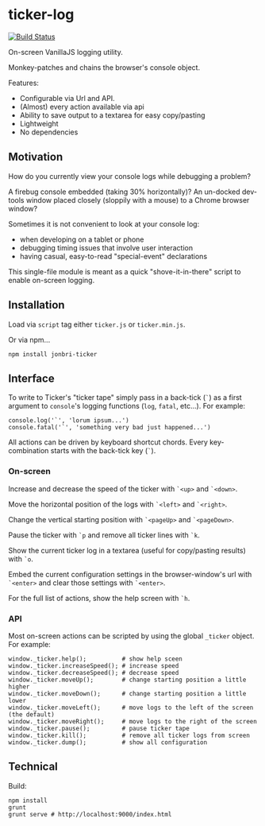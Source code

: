 # ticker-log

[![Build Status](https://travis-ci.org/jonbri/ticker-log.svg?branch=master)](https://travis-ci.org/jonbri/ticker-log)

On-screen VanillaJS logging utility.

Monkey-patches and chains the browser's console object.

Features:
* Configurable via Url and API.
* (Almost) every action available via api
* Ability to save output to a textarea for easy copy/pasting
* Lightweight
* No dependencies

## Motivation

How do you currently view your console logs while debugging a problem?

A firebug console embedded (taking 30% horizontally)?
An un-docked dev-tools window placed closely (sloppily with a mouse) to a Chrome browser window?

Sometimes it is not convenient to look at your console log:
* when developing on a tablet or phone
* debugging timing issues that involve user interaction
* having casual, easy-to-read "special-event" declarations

This single-file module is meant as a quick "shove-it-in-there" script to enable on-screen logging.

## Installation
Load via `script` tag either `ticker.js` or `ticker.min.js`.

Or via npm...

    npm install jonbri-ticker

## Interface
To write to Ticker's "ticker tape" simply pass in a back-tick (`` ` ``) as a first argument to `console`'s logging functions (`log`, `fatal`, etc...).
For example:

    console.log('`', 'lorum ipsum...')
    console.fatal('`', 'something very bad just happened...')

All actions can be driven by keyboard shortcut chords. Every key-combination starts with the back-tick key (`` ` ``).

### On-screen
Increase and decrease the speed of the ticker with `` `<up> `` and `` `<down> ``.

Move the horizontal position of the logs with `` `<left> `` and `` `<right> ``.

Change the vertical starting position with `` `<pageUp> `` and `` `<pageDown> ``.

Pause the ticker with `` `p `` and remove all ticker lines with `` `k ``.

Show the current ticker log in a textarea (useful for copy/pasting results) with `` `o ``.

Embed the current configuration settings in the browser-window's url with `` `<enter> `` and clear those settings with `` `<enter> ``.

For the full list of actions, show the help screen with `` `h ``.


### API
Most on-screen actions can be scripted by using the global `_ticker` object. For example:

    window._ticker.help();          # show help sceen
    window._ticker.increaseSpeed(); # increase speed
    window._ticker.decreaseSpeed(); # decrease speed
    window._ticker.moveUp();        # change starting position a little higher
    window._ticker.moveDown();      # change starting position a little lower
    window._ticker.moveLeft();      # move logs to the left of the screen (the default)
    window._ticker.moveRight();     # move logs to the right of the screen
    window._ticker.pause();         # pause ticker tape
    window._ticker.kill();          # remove all ticker logs from screen
    window._ticker.dump();          # show all configuration


## Technical
Build:

    npm install
    grunt
    grunt serve # http://localhost:9000/index.html

